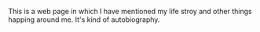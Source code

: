 This is a web page in which I have mentioned my life stroy and other things happing around me. It's kind of autobiography.
